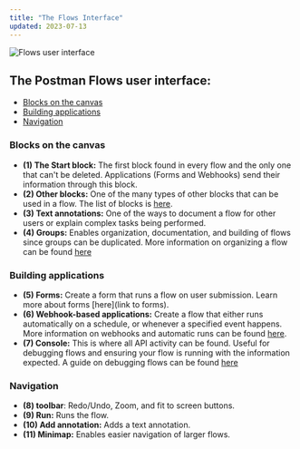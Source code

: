 ```yaml
---
title: "The Flows Interface"
updated: 2023-07-13
---
```


![Flows user interface](https://assets.postman.com/postman-labs-docs/getting-started/flows-ui.png)

## The Postman Flows user interface:

* [Blocks on the canvas](#blocks-on-the-canvas)
* [Building applications](#building-applications)
* [Navigation](#navigation)

### Blocks on the canvas

* **(1) The Start block:** The first block found in every flow and the only one that can't be deleted. Applications (Forms and Webhooks) send their information through this block.
* **(2) Other blocks:** One of the many types of other blocks that can be used in a flow. The list of blocks is [here](/docs/postman-flows/reference/blocks-list/).
* **(3) Text annotations:** One of the ways to document a flow for other users or explain complex tasks being performed.
* **(4) Groups:** Enables organization, documentation, and building of flows since groups can be duplicated. More information on organizing a flow can be found [here](/docs/postman-flows/concepts/organizing-a-flow/)

### Building applications

* **(5) Forms:** Create a form that runs a flow on user submission. Learn more about forms [here](link to forms).
* **(6) Webhook-based applications:** Create a flow that either runs automatically on a schedule, or whenever a specified event happens. More information on webhooks and automatic runs can be found [here](/docs/postman-flows/concepts/automatic-runs/).
* **(7) Console:** This is where all API activity can be found. Useful for debugging flows and ensuring your flow is running with the information expected. A guide on debugging flows can be found [here](/docs/postman-flows/reference/debugging/)

### Navigation

* **(8) toolbar**: Redo/Undo, Zoom, and fit to screen buttons.
* **(9) Run:** Runs the flow.
* **(10) Add annotation:** Adds a text annotation.
* **(11) Minimap:** Enables easier navigation of larger flows.
